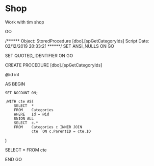 # Shop
Work with tim shop

GO

/****** Object:  StoredProcedure [dbo].[spGetCategoryIds]    Script Date: 02/12/2019 20:33:21 ******/
SET ANSI_NULLS ON
GO

SET QUOTED_IDENTIFIER ON
GO


CREATE PROCEDURE [dbo].[spGetCategoryIds]

@id int

AS
BEGIN

	SET NOCOUNT ON;

    ;WITH cte AS(
        SELECT  *
        FROM    Categories
        WHERE   Id = @id
        UNION ALL
        SELECT  c.*
        FROM    Categories c INNER JOIN
                cte  ON c.ParentID = cte.ID
)

SELECT  *
FROM  cte

END
GO
